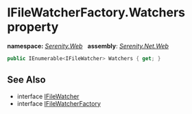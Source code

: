 # IFileWatcherFactory.Watchers property
**namespace:** *[Serenity.Web](../../README.md#serenity.web-namespace)*   **assembly**: *[Serenity.Net.Web](../../README.md)*

```csharp
public IEnumerable<IFileWatcher> Watchers { get; }
```

## See Also

* interface [IFileWatcher](../IFileWatcher.md)
* interface [IFileWatcherFactory](../IFileWatcherFactory.md)